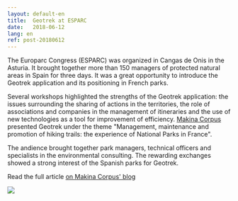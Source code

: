 ```yaml
---
layout: default-en
title:  Geotrek at ESPARC
date:   2018-06-12
lang: en
ref: post-20180612
---
```


The Europarc Congress (ESPARC) was organized in Cangas de Onis in the Asturia. It brought together more than 150 managers of protected natural areas in Spain for three days. It was a great opportunity to introduce the Geotrek application and its positioning in French parks.

Several workshops highlighted the strengths of the Geotrek application: the issues surrounding the sharing of actions in the territories, the role of associations and companies in the management of itineraries and the use of new technologies as a tool for improvement of efficiency.
<a href="http://www.makina-corpus.com/" target="_blank">Makina Corpus</a> presented Geotrek under the theme "Management, maintenance and promotion of hiking trails: the experience of National Parks in France".

The andience brought together park managers, technical officers and specialists in the environmental consulting. The rewarding exchanges showed a strong interest of the Spanish parks for Geotrek.

Read the full article <a href="https://makina-corpus.com/blog/societe/compte-rendu-european-day-of-parks-2018-espagne" target="_blank">on Makina Corpus' blog</a> 

<img style="max-width: 100%;" src="{{ site.baseurl }}/assets/img/european-day-parks.png">
